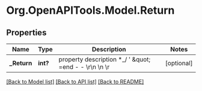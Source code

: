 # Org.OpenAPITools.Model.Return
## Properties

Name | Type | Description | Notes
------------ | ------------- | ------------- | -------------
**_Return** | **int?** | property description  *_/ &#39; \&quot; &#x3D;end - - \\r\\n \\n \\r | [optional] 

[[Back to Model list]](../README.md#documentation-for-models) [[Back to API list]](../README.md#documentation-for-api-endpoints) [[Back to README]](../README.md)

